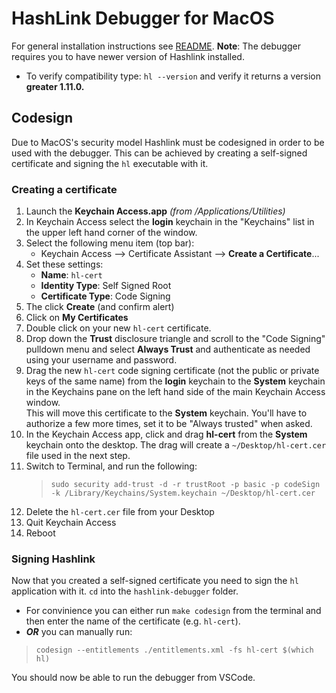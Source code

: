 # HashLink Debugger for MacOS

For general installation instructions see [README](README.md). **Note**: The debugger requires you to have newer version of Hashlink installed. 
   * To verify compatibility type: ```hl --version``` and verify it returns a version **greater 1.11.0.**

## Codesign
Due to MacOS's security model Hashlink must be codesigned in order to be used with the debugger. This can be achieved by creating a self-signed certificate and signing the `hl` executable with it.

### Creating a certificate

1. Launch the **Keychain Access.app** _(from /Applications/Utilities)_
2. In Keychain Access select the **login** keychain in the "Keychains" list in the upper left hand corner of the window.
3. Select the following menu item (top bar):
    * Keychain Access –> Certificate Assistant –> **Create a Certificate**...
4. Set these settings:
    * **Name**: `hl-cert`
    * **Identity Type**: Self Signed Root
    * **Certificate Type**: Code Signing
5. The click **Create** (and confirm alert)
6. Click on **My Certificates**
7. Double click on your new `hl-cert` certificate.
8. Drop down the **Trust** disclosure triangle and scroll to the "Code Signing" pulldown menu and select **Always Trust** and authenticate as needed using your username and password.
9. Drag the new `hl-cert` code signing certificate (not the public or private keys of the same name) from the **login** keychain to the **System** keychain in the Keychains pane on the left hand side of the main Keychain Access window.<br/>This will move this certificate to the **System** keychain. You'll have to authorize a few more times, set it to be "Always trusted" when asked.
11. In the Keychain Access app, click and drag **hl-cert** from the **System** keychain onto the desktop.
The drag will create a ``~/Desktop/hl-cert.cer`` file used in the next step.
12. Switch to Terminal, and run the following:
    > ```sudo security add-trust -d -r trustRoot -p basic -p codeSign -k /Library/Keychains/System.keychain ~/Desktop/hl-cert.cer```
13. Delete the ``hl-cert.cer`` file from your Desktop
14. Quit Keychain Access
15. Reboot

### Signing Hashlink

Now that you created a self-signed certificate you need to sign the `hl` application with it. `cd` into the `hashlink-debugger` folder.
   * For convinience you can either run ```make codesign``` from the terminal and then enter the name of the certificate (e.g. `hl-cert`). 
   * _**OR**_ you can manually run:
> ```codesign --entitlements ./entitlements.xml -fs hl-cert $(which hl)```

You should now be able to run the debugger from VSCode.
